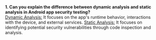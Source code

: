 **1. Can you explain the difference between dynamic analysis and static analysis in Android app security testing?**<br/>
<ins>Dynamic Analysis:</ins> It focuses on the app's runtime behavior, interactions with the device, and external services.
<ins>Static Analysis:</ins> It focuses on identifying potential security vulnerabilities through code inspection and analysis.
